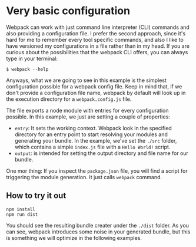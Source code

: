 # Very basic configuration

Webpack can work with just command line interpreter (CLI) commands and also providing a configuration file. I prefer the second approach, since it's hard for me to remember every tool specific commands, and also I like to have versioned my configurations in a file rather than in my head. If you are curious about the possibilities that the webpack CLI offers, you can always type in your terminal:
```
$ webpack --help
```
Anyways, what we are going to see in this example is the simplest configuration possible for a webpack config file. Keep in mind that, if we don't provide a configuration file name, webpack by default will look up in the execution directory for a `webpack.config.js` file.

The file exports a node module with entries for every configuration possible. In this example, we just are setting a couple of properties:

- `entry`: It sets the working context. Webpack look in the specified directory for an entry point to start resolving your modules and generating your bundle. In the example, we've set the `./src` folder, which contains a simple `index.js` file with a `Hello World!` script.
- `output`: is intended for setting the output directory and file name for our bundle. 

One mor thing: If you inspect the `package.json` file, you will find a script for triggering the module generation. It just calls `webpack` command.

## How to try it out
```
npm install
npm run dist
```
You should see the resulting bundle creater under the `./dist` folder. As you can see, webpack introduces some noise in your generated bundle, but this is something we will optimize in the following examples.